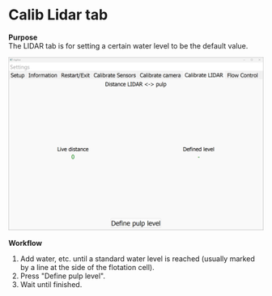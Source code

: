 # Calib Lidar tab

**Purpose**  
The LIDAR tab is for setting a certain water level to be the default value.

![lidar](docs/lidar.png)

**Workflow**  
1. Add water, etc. until a standard water level is reached (usually marked by a line at the side of the flotation cell). 
2. Press "Define pulp level".
3. Wait until finished.